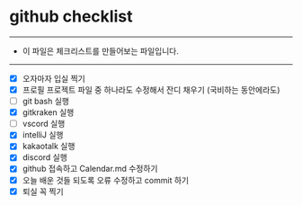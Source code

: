 # github checklist
--------------

- 이 파일은 체크리스트를 만들어보는 파일입니다.

--------------
- [x] 오자마자 입실 찍기
- [x] 프로필 프로젝트 파일 중 하나라도 수정해서 잔디 채우기 (국비하는 동안에라도)
- [ ] git bash 실행
- [x] gitkraken 실행
- [ ] vscord 실행
- [x] intelliJ 실행
- [x] kakaotalk 실행
- [x] discord 실행
- [x] github 접속하고 Calendar.md 수정하기
- [x] 오늘 배운 것들 되도록 오류 수정하고 commit 하기
- [x] 퇴실 꼭 찍기
